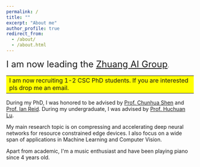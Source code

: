 ```yaml
---
permalink: /
title: ""
excerpt: "About me"
author_profile: true
redirect_from: 
  - /about/
  - /about.html
---
```


<p>
<font size=5>I am now leading the <a href="https://zhuang-group.github.io/">Zhuang AI Group</a></font>.
</p>

<table><tr><td bgcolor=yellow> I am now recruiting 1-2 CSC PhD students. If you are interested pls drop me an email.</td></tr></table>

During my PhD, I was honored to be advised by [Prof. Chunhua Shen](https://cshen.github.io/) and [Prof. Ian Reid](https://cs.adelaide.edu.au/~ianr/).
During my undergraduate, I was advised by [Prof. Huchuan Lu](https://www.google.com/search?q=huchuan+lu&oq=huchuan+lu&aqs=chrome..69i57j0i22i30l5.1619j0j7&sourceid=chrome&ie=UTF-8).


My main research topic is on compressing and accelerating deep neural networks for resource constrained edge devices. I also focus on a wide span of applications in Machine Learning and Computer Vision.  

Apart from academic, I'm a music enthusiast and have been playing piano since 4 years old.

